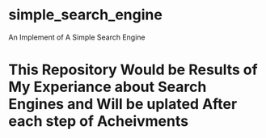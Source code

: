 # simple_search_engine
An Implement of A Simple Search Engine


# This Repository Would be Results of My Experiance about Search Engines and Will be uplated After each step of Acheivments 
